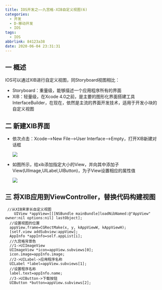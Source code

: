 ```yaml
---
title: IOS开发之——九宫格-XIB自定义视图(6)
categories:
  - 开发
  - D-移动开发
  - IOS
tags:
  - IOS
abbrlink: 84123a38
date: 2020-06-04 23:31:31
---
```

## 一 概述

IOS可以通过XIB进行自定义视图，同Storyboard视图相比：

* Storyboard：重量级，能够描述一个应用程序所有的界面
* XIB：轻量级，在Xcode 4.0之前，是主要的图形化界面搭建工具InterfaceBuilder，在现在，依然是主流的界面开发技术，适用于开发小块的自定义视图

<!--more-->

## 二 新建XIB界面

* 依次点击：Xcode——>New File——>User Interface——>Empty，打开XIB新建对话框

  ![][1]
  
* 如图所示，给xib添加指定大小的View，并向其中添加子View(UIImage,UILabel,UIButton)，为子View设置相应的属性值

  ![][2]

##  三 将XIB应用到ViewController，替换代码构建视图

```
 //从XIB来家长自定义视图
	UIView *appView=[[[NSBundle mainBundle]loadNibNamed:@"AppView" owner:nil options:nil] lastObject];
  //设置视图的位置
  appView.frame=CGRectMake(x, y, kAppViewW, kAppViewH);
  [self.view addSubview:appView];
  AppInfo *appInfo=self.appList[i];
  //九宫格背景色
  //1->UIImageView
  UIImageView *icon=appView.subviews[0];
  icon.image=appInfo.image;
  //2->UILabel->应用程序名称
  UILabel *label=appView.subviews[1];
  //设置程序名称
  label.text=appInfo.name;
  //3->UIButton->下载按钮
  UIButton *button=appView.subviews[2];
```



[1]:https://jsd.onmicrosoft.cn/gh/PGzxc/CDN/blog-ios/ios-xib-new-dialog.png
[2]:https://jsd.onmicrosoft.cn/gh/PGzxc/CDN/blog-ios/ios-xlb-add-view-property.png